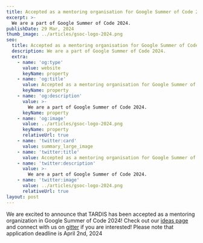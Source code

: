 ```yaml
---
title: Accepted as a mentoring organisation for Google Summer of Code 2024
excerpt: >-
  We are a part of Google Summer of Code 2024.
publishDate: 29 Mar, 2024
thumb_image: ../articles/gsoc-logo-2024.png
seo:
  title: Accepted as a mentoring organisation for Google Summer of Code 2024
  description: We are a part of Google Summer of Code 2024.
  extra:
    - name: 'og:type'
      value: website
      keyName: property
    - name: 'og:title'
      value: Accepted as a mentoring organisation for Google Summer of Code 2024
      keyName: property
    - name: 'og:description'
      value: >-
        We are a part of Google Summer of Code 2024.
      keyName: property
    - name: 'og:image'
      value: ../articles/gsoc-logo-2024.png
      keyName: property
      relativeUrl: true
    - name: 'twitter:card'
      value: summary_large_image
    - name: 'twitter:title'
      value: Accepted as a mentoring organisation for Google Summer of Code 2024
    - name: 'twitter:description'
      value: >-
        We are a part of Google Summer of Code 2024.
    - name: 'twitter:image'
      value: ../articles/gsoc-logo-2024.png
      relativeUrl: true
layout: post
---
```


We are excited to announce that TARDIS has been accepted as a mentoring organization in Google Summer of Code 2024! Check out our <a href='https://tardis-sn.github.io/summer_of_code/ideas/'>ideas page</a> and connect with us on <a href='https://gitter.im/tardis-sn/gsoc'>gitter</a> if you are interested! Please note that application deadline is April 2nd, 2024


